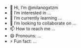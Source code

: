 - 👋 Hi, I’m @milanogxtzm
- 👀 I’m interested in ...
- 🌱 I’m currently learning ...
- 💞️ I’m looking to collaborate on ...
- 📫 How to reach me ...
- 😄 Pronouns: ...
- ⚡ Fun fact: ...

<!---
milanogxtzm/milanogxtzm is a ✨ special ✨ repository because its `README.md` (this file) appears on your GitHub profile.
You can click the Preview link to take a look at your changes.
--->
